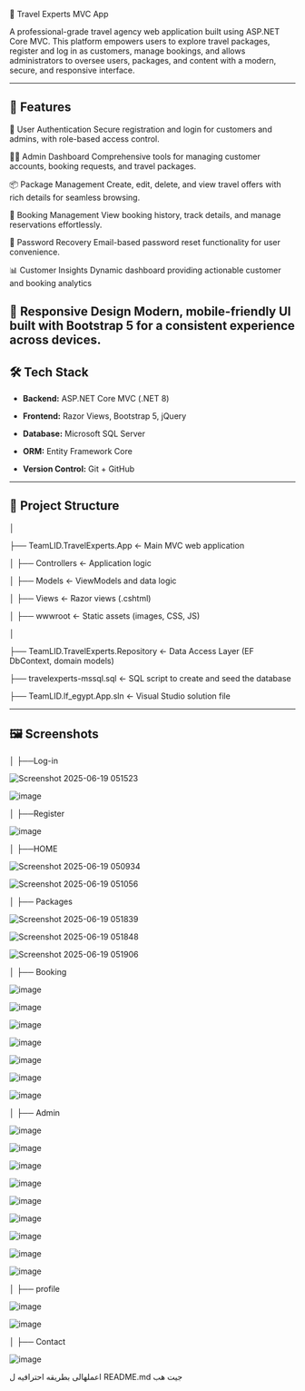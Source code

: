 🧳 Travel Experts MVC App

A professional-grade travel agency web application built using ASP.NET Core MVC. This platform empowers users to explore travel packages, register and log in as customers, manage bookings, and allows administrators to oversee users, packages, and content with a modern, secure, and responsive interface.

---

## 🌟 Features

🔐 User Authentication
Secure registration and login for customers and admins, with role-based access control.

🧑‍💼 Admin Dashboard
Comprehensive tools for managing customer accounts, booking requests, and travel packages.

📦 Package Management
Create, edit, delete, and view travel offers with rich details for seamless browsing.

📜 Booking Management
View booking history, track details, and manage reservations effortlessly.

💬 Password Recovery
Email-based password reset functionality for user convenience.

📊 Customer Insights
Dynamic dashboard providing actionable customer and booking analytics

🎨 Responsive Design
Modern, mobile-friendly UI built with Bootstrap 5 for a consistent experience across devices.
---

## 🛠️ Tech Stack

- **Backend:** ASP.NET Core MVC (.NET 8)

- **Frontend:** Razor Views, Bootstrap 5, jQuery

- **Database:** Microsoft SQL Server

- **ORM:** Entity Framework Core

- **Version Control:** Git + GitHub

---

## 📁 Project Structure

│

├── TeamLID.TravelExperts.App ← Main MVC web application

│ ├── Controllers ← Application logic

│ ├── Models ← ViewModels and data logic

│ ├── Views ← Razor views (.cshtml)

│ ├── wwwroot ← Static assets (images, CSS, JS)

│

├── TeamLID.TravelExperts.Repository ← Data Access Layer (EF DbContext, domain models)

├── travelexperts-mssql.sql ← SQL script to create and seed the database

├── TeamLID.lf_egypt.App.sln ← Visual Studio solution file

---

## 🖼️ Screenshots

│ ├──Log-in

![Screenshot 2025-06-19 051523](https://github.com/user-attachments/assets/6ad66aeb-efab-4402-ba5f-d1cfeaf7ea9c)

![image](https://github.com/user-attachments/assets/4a54376e-12e8-4087-965a-3f23e8f21c03)

│ ├──Register  

![image](https://github.com/user-attachments/assets/7881ac85-acc0-4cd7-ab84-74475b7a7316)

│ ├──HOME

![Screenshot 2025-06-19 050934](https://github.com/user-attachments/assets/1ecbc19c-696c-4f24-852f-1f408178d2bc)

![Screenshot 2025-06-19 051056](https://github.com/user-attachments/assets/5ccbba9e-e71d-4227-bd93-89bb7aed66bc)

│ ├── Packages

![Screenshot 2025-06-19 051839](https://github.com/user-attachments/assets/8c5a8bde-49d5-4722-acf9-20affe3d99fb)

![Screenshot 2025-06-19 051848](https://github.com/user-attachments/assets/21c92a2e-23c5-4f32-8217-8a942d69a2b1)

![Screenshot 2025-06-19 051906](https://github.com/user-attachments/assets/090df98f-576f-4973-bf93-6798687bb484)

│ ├── Booking

![image](https://github.com/user-attachments/assets/211c4ff9-7a5d-4175-a579-52be9f2d72d7)

![image](https://github.com/user-attachments/assets/d0cbec74-e0eb-45ff-a465-deb4702579cd)

![image](https://github.com/user-attachments/assets/48822541-2f5f-4ac8-98a5-f987344746d6)

![image](https://github.com/user-attachments/assets/963f25be-1db1-4ff1-95c8-20487a627ed7)

![image](https://github.com/user-attachments/assets/10be5c48-3d67-4dc8-a996-d71637831ffd)

![image](https://github.com/user-attachments/assets/4d6bf562-696c-43df-a47e-d025554cb5a0)

![image](https://github.com/user-attachments/assets/dfc98b4c-2665-4447-a4bf-da0ababbceee)

│ ├── Admin 

![image](https://github.com/user-attachments/assets/4a2c478d-7a59-4b20-ad1f-96bbc54945ae)

![image](https://github.com/user-attachments/assets/d297a036-d666-4205-bea6-8f19a98c53cf)

![image](https://github.com/user-attachments/assets/d532ca9d-b998-4852-a7de-4739e65d73e5)

![image](https://github.com/user-attachments/assets/f1386b33-57e8-47c9-9fe1-8c88b7e388bb)

![image](https://github.com/user-attachments/assets/d759b2bd-e64d-4a30-81ca-aad15a497ff3)

![image](https://github.com/user-attachments/assets/a4136742-3240-482d-9eda-f6590e7f2bbc)

![image](https://github.com/user-attachments/assets/ddc68bd2-c4a3-4148-b6c5-df065cc2b1b0)

![image](https://github.com/user-attachments/assets/ee5c37f5-8ce4-40ea-b0c3-7118c2665b54)

![image](https://github.com/user-attachments/assets/154ecb2a-cbec-4aeb-aff1-885e3f2a6eab)

│ ├── profile

![image](https://github.com/user-attachments/assets/15713e07-f1cc-4c1c-b2bb-51532220f166)

![image](https://github.com/user-attachments/assets/4849bc67-460e-4e49-86ad-6433f366920c)

│ ├── Contact

![image](https://github.com/user-attachments/assets/47bb4840-09b1-4b11-8521-334734c2d52d)













 اعملهالى بطريقه احترافيه ل README.md جيت هب
